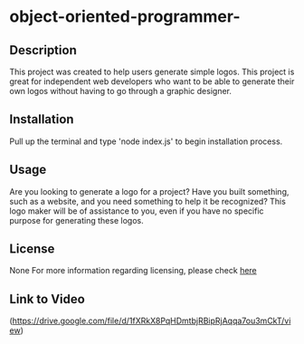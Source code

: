 # object-oriented-programmer-

## Description

This project was created to help users generate simple logos.
This project is great for independent web developers who want to be able to generate their own logos
without having to go through a graphic designer.

## Installation

Pull up the terminal
and type 'node index.js' to begin installation process.

## Usage

Are you looking to generate a logo for a project?
Have you built something, such as a website, and you need something to help it be recognized?
This logo maker will be of assistance to you, 
even if you have no specific purpose for generating these logos.

## License

None
For more information regarding licensing, 
please check [here](https://choosealicense.com/licenses/)

## Link to Video

(https://drive.google.com/file/d/1fXRkX8PqHDmtbjRBipRjAqqa7ou3mCkT/view)